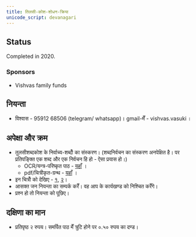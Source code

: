 ```yaml
---
title: तिलसी-कोश-शोधन-क्रिया
unicode_script: devanagari
---
```


## Status
Completed in 2020.

### Sponsors
- Vishvas family funds

## नियन्ता
- विश्वास - 95912 68506 (telegram/ whatsapp)। gmail-मेँ - vishvas.vasuki ।

## अपेक्षा और क्रम
- तुलसीशब्दकोश के निर्वाच्य-शब्दोँ का संस्करण। (शब्दनिर्वचन का संस्करण अनपेक्षित है। पर प्रतिपङ्क्ति एक शब्द और एक निर्वचन हि हो - ऐसा प्रयास हो।)
  - OCR/यन्त्र-परिष्कृत पाठ - [यहाँ](https://github.com/sanskrit/raw_etexts/tree/master/koshaH/tulasi_shabda_kosha) ।
  - pdf/चित्रीकृत-ग्रन्थ - [यहाँ](https://drive.google.com/drive/u/0/folders/1_ZStKCZUR8hrKR4rdh1o4eQckJ9BUJ8w) ।
- इन चित्रोँ को देखिए - [१](https://youtu.be/y7iOQJ1flpc), [२](https://youtu.be/9rxXZ9g2BCM)।
- आसक्त जन नियन्ता का सम्पर्क करेँ। वह आप के कार्यखण्ड को निश्चित करेँगे।
- प्रश्न हो तो नियन्ता को पूछिए।

<div class="videoEmbed"  caption="" src="https://youtu.be/y7iOQJ1flpc"></div>

<div class="videoEmbed"  caption="" src="https://youtu.be/9rxXZ9g2BCM"></div>


## दक्षिणा का मान
- प्रतिपृष्ठ २ रुपय। समर्पित पाठ मेँ त्रुटि होने पर ०.५० रुपय का दण्ड। 